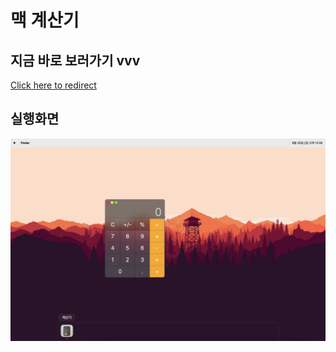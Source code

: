 # 맥 계산기
## 지금 바로 보러가기 vvv<br/>
[Click here to redirect](https://eunsoosunrint.github.io/mac-calc/calculator.html)


## 실행화면
![프리뷰](preview.png)